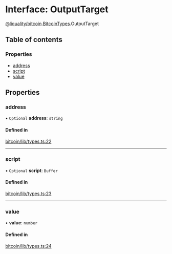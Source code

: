 # Interface: OutputTarget

[@liquality/bitcoin](../wiki/@liquality.bitcoin).[BitcoinTypes](../wiki/@liquality.bitcoin.BitcoinTypes).OutputTarget

## Table of contents

### Properties

- [address](../wiki/@liquality.bitcoin.BitcoinTypes.OutputTarget#address)
- [script](../wiki/@liquality.bitcoin.BitcoinTypes.OutputTarget#script)
- [value](../wiki/@liquality.bitcoin.BitcoinTypes.OutputTarget#value)

## Properties

### address

• `Optional` **address**: `string`

#### Defined in

[bitcoin/lib/types.ts:22](https://github.com/liquality/chainabstractionlayer/blob/9cc13847/packages/bitcoin/lib/types.ts#L22)

___

### script

• `Optional` **script**: `Buffer`

#### Defined in

[bitcoin/lib/types.ts:23](https://github.com/liquality/chainabstractionlayer/blob/9cc13847/packages/bitcoin/lib/types.ts#L23)

___

### value

• **value**: `number`

#### Defined in

[bitcoin/lib/types.ts:24](https://github.com/liquality/chainabstractionlayer/blob/9cc13847/packages/bitcoin/lib/types.ts#L24)
